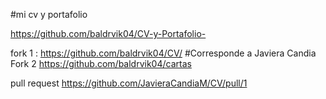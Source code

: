 #mi cv y portafolio


https://github.com/baldrvik04/CV-y-Portafolio-

fork 1 : https://github.com/baldrvik04/CV/
    #Corresponde a Javiera Candia
Fork 2 https://github.com/baldrvik04/cartas

pull request https://github.com/JavieraCandiaM/CV/pull/1